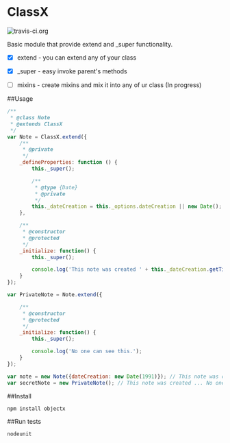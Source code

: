 ClassX
=======

![travis-ci.org](https://travis-ci.org/syooo/ClassX.svg)

Basic module that provide extend and _super functionality.

- [x] extend - you can extend any of your class
- [x] _super - easy invoke parent's methods
- [ ] mixins - create mixins and mix it into any of ur class (In progress)


##Usage
```javascript
/**
 * @class Note
 * @extends ClassX
 */
var Note = ClassX.extend({
    /**
     * @private
     */
    _defineProperties: function () {
        this._super();

        /**
         * @type {Date}
         * @private
         */
        this._dateCreation = this._options.dateCreation || new Date();
    },

    /**
     * @constructor
     * @protected
     */
    _initialize: function() {
        this._super();

        console.log('This note was created ' + this._dateCreation.getTime());
    }
});

var PrivateNote = Note.extend({

    /**
     * @constructor
     * @protected
     */
    _initialize: function() {
        this._super();

        console.log('No one can see this.');
    }
});

var note = new Note({dateCreation: new Date(1991)}); // This note was created ...
var secretNote = new PrivateNote(); // This note was created ... No one can see this.

```

##Install
```
npm install objectx
```


##Run tests
```
nodeunit
```
